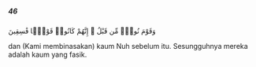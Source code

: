 ##### 46

<span class="ayah">وَقَوْمَ نُوحٍۢ مِّن قَبْلُ ۖ إِنَّهُمْ كَانُوا۟ قَوْمًۭا فَٰسِقِينَ</span>

<span class="ayah_translation">dan (Kami membinasakan) kaum Nuh sebelum itu. Sesungguhnya mereka adalah kaum yang fasik.</span>
